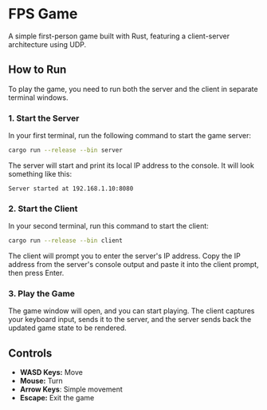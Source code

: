 # FPS Game

A simple first-person game built with Rust, featuring a client-server architecture using UDP.

## How to Run

To play the game, you need to run both the server and the client in separate terminal windows.

### 1. Start the Server

In your first terminal, run the following command to start the game server:

```bash
cargo run --release --bin server
```

The server will start and print its local IP address to the console. It will look something like this:

```
Server started at 192.168.1.10:8080
```

### 2. Start the Client

In your second terminal, run this command to start the client:

```bash
cargo run --release --bin client
```

The client will prompt you to enter the server's IP address. Copy the IP address from the server's console output and paste it into the client prompt, then press Enter.

### 3. Play the Game

The game window will open, and you can start playing. The client captures your keyboard input, sends it to the server, and the server sends back the updated game state to be rendered.

## Controls

- **WASD Keys:** Move
- **Mouse:** Turn
- **Arrow Keys**: Simple movement
- **Escape:** Exit the game